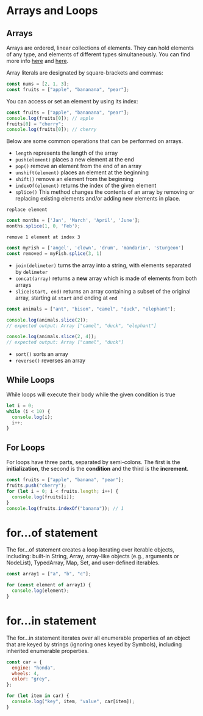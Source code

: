# Arrays and Loops

## Arrays

Arrays are ordered, linear collections of elements. They can hold elements of any type, and elements of different types simultaneously. You can find more info [here](https://developer.mozilla.org/en-US/docs/Web/JavaScript/Reference/Global_Objects/Array) and [here](https://www.w3schools.com/jsref/jsref_obj_array.asp).

Array literals are designated by square-brackets and commas:

```javascript
const nums = [2, 1, 3];
const fruits = ["apple", "bananana", "pear"];
```

You can access or set an element by using its index:

```javascript
const fruits = ["apple", "bananana", "pear"];
console.log(fruits[0]); // apple
fruits[0] = "cherry";
console.log(fruits[0]); // cherry
```

Below are some common operations that can be performed on arrays.

- `length` represents the length of the array
- `push(element)` places a new element at the end
- `pop()` remove an element from the end of an array
- `unshift(element)` places an element at the beginning
- `shift()` remove an element from the beginning
- `indexOf(element)` returns the index of the given element
- `splice()` This method changes the contents of an array by removing or replacing existing elements and/or adding new elements in place.

`replace element`

```Javascript
const months = ['Jan', 'March', 'April', 'June'];
months.splice(1, 0, 'Feb');
```

`remove 1 element at index 3`

```Javascript
const myFish = ['angel', 'clown', 'drum', 'mandarin', 'sturgeon']
const removed = myFish.splice(3, 1)
```

- `join(delimeter)` turns the array into a string, with elements separated by `delimeter`
- `concat(array)` returns a **new** array which is made of elements from both arrays
- `slice(start, end)` returns an array containing a subset of the original array, starting at `start` and ending at `end`

```javascript
const animals = ["ant", "bison", "camel", "duck", "elephant"];

console.log(animals.slice(2));
// expected output: Array ["camel", "duck", "elephant"]

console.log(animals.slice(2, 4));
// expected output: Array ["camel", "duck"]
```

- `sort()` sorts an array
- `reverse()` reverses an array

## While Loops

While loops will execute their body while the given condition is true

```javascript
let i = 0;
while (i < 10) {
  console.log(i);
  i++;
}
```

## For Loops

For loops have three parts, separated by semi-colons. The first is the **initialization**, the second is the **condition** and the third is the **increment**.

```javascript
const fruits = ["apple", "banana", "pear"];
fruits.push("cherry");
for (let i = 0; i < fruits.length; i++) {
  console.log(fruits[i]);
}
console.log(fruits.indexOf("banana")); // 1
```

# for...of statement

The for...of statement creates a loop iterating over iterable objects, including: built-in String, Array, array-like objects (e.g., arguments or NodeList), TypedArray, Map, Set, and user-defined iterables.

```javascript
const array1 = ["a", "b", "c"];

for (const element of array1) {
  console.log(element);
}
```

# for...in statement

The for...in statement iterates over all enumerable properties of an object that are keyed by strings (ignoring ones keyed by Symbols), including inherited enumerable properties.

```javascript
const car = {
  engine: "honda",
  wheels: 4,
  color: "grey",
};

for (let item in car) {
  console.log("key", item, "value", car[item]);
}
```
